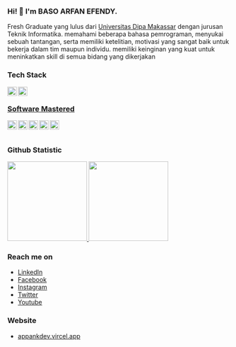 ### Hi! 👋 I'm BASO ARFAN EFENDY.
   Fresh Graduate yang lulus dari <a href="https://undipa.ac.id/">Universitas Dipa Makassar</a> dengan jurusan Teknik Informatika. memahami beberapa bahasa pemrograman, menyukai sebuah tantangan, serta memiliki  ketelitian, motivasi yang sangat baik  untuk  bekerja dalam tim maupun individu. memiliki keinginan yang kuat untuk meninkatkan skill di semua bidang yang dikerjakan

### Tech Stack
  <a href="#"><img align="left" alt="JavaScript" title="Mysql" width="21px" src="https://user-images.githubusercontent.com/102719362/169458569-c88fabcd-b9c1-4548-9004-02cd2e2033ca.png" /></a>
  <a href="#"><img align="left" alt="NodeJS" title="Flutter" width="21px" src="https://user-images.githubusercontent.com/102719362/169458697-112045cb-8a6d-4161-ae58-11c294ac0562.png" />
  <br>
  
  ### Software Mastered
  <a href="#"><img align="left" alt="JavaScript" title="Corel Draw" width="21px" src="https://user-images.githubusercontent.com/102719362/169446751-a48fa763-87d3-4035-93bf-3c7068e45cf8.jpg" /></a>
  <a href="#"><img align="left" alt="NodeJS" title="Adobe Photoshop" width="21px" src="https://user-images.githubusercontent.com/102719362/169446740-cb77c012-7e8d-495c-a638-fc548f62cd35.png" /></a>
   <a href="#"><img align="left" alt="NodeJS" title="Adobe Primer" width="21px" src="https://user-images.githubusercontent.com/102719362/169446748-9e29889c-fbe8-4f91-9d22-f011eb27d35b.png" /></a>
  <a href="#"><img align="left" alt="Hapi" title="Android Studio" width="21px" src="https://user-images.githubusercontent.com/102719362/169446844-8593a7f0-d69c-4dbe-883f-2b4ee3a13061.png" /></a>
  <a href="#"><img align="left" alt="Next" title="Visual Studio Code" width="21px" src="https://user-images.githubusercontent.com/102719362/169446761-45024029-f2f7-4040-85c3-ae447aa716ce.png" /></a>
  <br>
  <br>
### Github Statistic
<p align="left">
<a href="https://github.com/appank">
  <img height="180em" src="https://github-readme-stats-eight-theta.vercel.app/api?username=appank&show_icons=true&theme=algolia&include_all_commits=true&count_private=true"/>
 <img height="180em" src="https://github-readme-stats-eight-theta.vercel.app/api/top-langs/?username=appank&layout=compact&langs_count=8&theme=algolia"/>
</a>
</p>

### Reach me on
- <a href="https://www.linkedin.com/in/baso-arfan-efendy-2570111b3">LinkedIn</a>
- <a href="https://web.facebook.com/appank.dev">Facebook</a>
- <a href="https://www.instagram.com/baso_arfan_efendy">Instagram</a>
- <a href="https://twitter.com/EfendyBaso">Twitter</a>
- <a href="https://www.youtube.com/channel/UCUUu2OLHWBuovJYGiACsfuQ/featured">Youtube</a>

### Website
- <a href="https://appankdev.vercel.app/">appankdev.vircel.app</a>

